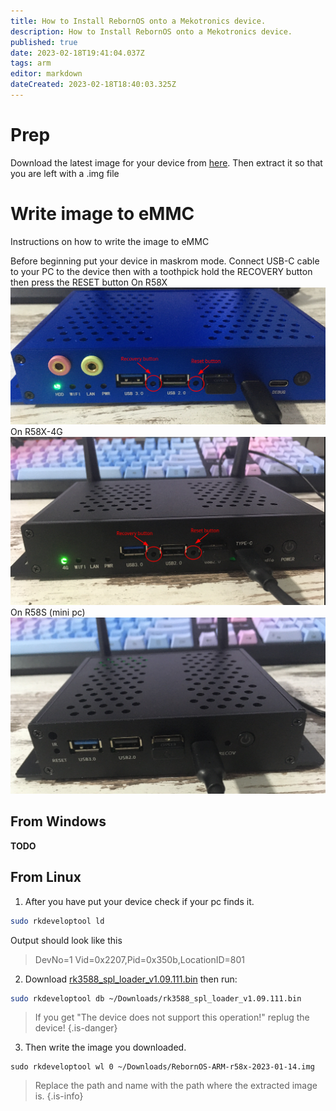 ```yaml
---
title: How to Install RebornOS onto a Mekotronics device.
description: How to Install RebornOS onto a Mekotronics device.
published: true
date: 2023-02-18T19:41:04.037Z
tags: arm
editor: markdown
dateCreated: 2023-02-18T18:40:03.325Z
---
```


# Prep
Download the latest image for your device from [here](https://rebornos.org/download-arm).
Then extract it so that you are left with a .img file




# Write image to eMMC
Instructions on how to write the image to eMMC

Before beginning put your device in maskrom mode.
Connect USB-C cable to your PC to the device then with a toothpick hold the RECOVERY button then press the RESET button
On R58X
![r58x.png](/arm/r58x.png)
On R58X-4G
![r58x-4g.png](/arm/r58x-4g.png)
On R58S (mini pc)
![r58s.png](/arm/r58s.png)

## From Windows
**TODO**
## From Linux
1. After you have put your device check if your pc finds it.
```sh
sudo rkdeveloptool ld
```
Output should look like this

> DevNo=1	Vid=0x2207,Pid=0x350b,LocationID=801	

2. Download [rk3588_spl_loader_v1.09.111.bin](/arm/rk3588_spl_loader_v1.09.111.bin) then run:
```sh
sudo rkdeveloptool db ~/Downloads/rk3588_spl_loader_v1.09.111.bin
```
> If you get "The device does not support this operation!" replug the device!
{.is-danger}

3. Then write the image you downloaded.
```
sudo rkdeveloptool wl 0 ~/Downloads/RebornOS-ARM-r58x-2023-01-14.img
```
> Replace the path and name with the path where the extracted image is.
{.is-info}
